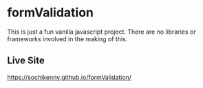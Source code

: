 # formValidation

This is just a fun vanilla javascript project. There are no libraries or frameworks involved in the making of this. 

## Live Site
https://sochikenny.github.io/formValidation/
